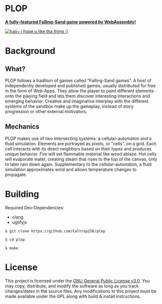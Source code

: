 # PLOP
**[A fully-featured Falling-Sand game powered by WebAssembly!](https://caltrop.dev/plop/)**

[![haii~ i hope u like tha thing :\]](https://caltrop.dev/plop/logo.png)](https://caltrop.dev/plop/)

# Background
## What?
PLOP follows a tradition of games called "Falling-Sand games". A host of independently developed and published games, usually distributed for free in the form of Web-Apps. They allow the player to paint different elements onto the playing field and lets them discover interesting interactions and emerging behavior. Creative and imaginative interplay with the different systems of the sandbox make up the gameplay, instead of story progression or other external motivators.

## Mechanics
PLOP makes use of two intersecting systems: a cellular-automaton and a fluid simulation. Elements are portrayed as pixels, or "cells", on a grid. Each cell interacts with its direct neighbors based on their types and produces unique behavior. Fire will set flammable material like wood ablaze. Hot cells will evaporate water, creating steam that rises to the top of the canvas, only to later rain down again. Supplementary to the cellular-automaton, a fluid simulation approximates wind and allows temperature changes to propagate.

# Building

Required Dev-Dependencies:
- clang
- uglifyjs

```
$ git clone https://github.com/Caltrop256/plop
```

```
$ cd plop
```

```
$ make
```

# License

This project is licensed under the [GNU General Public License v3.0](https://github.com/Caltrop256/plop/blob/master/LICENSE). You may copy, distribute, and modify the software as long as you track changes/dates in the source files. Any modifications to this project must be made available under the GPL along with build & install instructions.